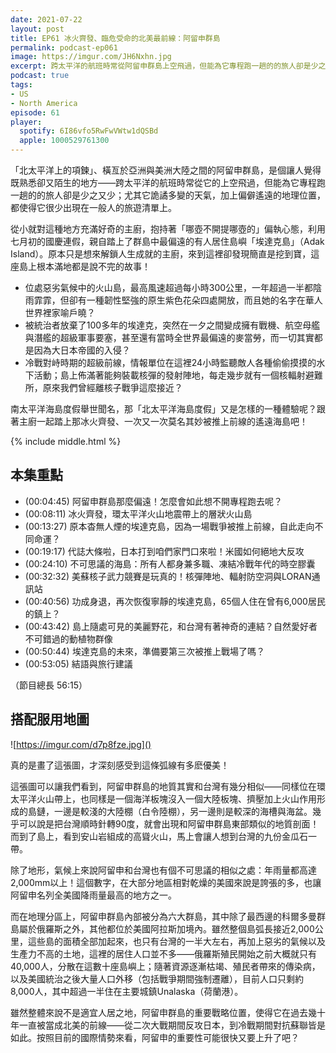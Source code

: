 ```yaml
---
date: 2021-07-22
layout: post
title: EP61 冰火齊發、臨危受命的北美最前線：阿留申群島
permalink: podcast-ep061
image: https://imgur.com/JH6Nxhn.jpg
excerpt: 跨太平洋的航班時常從阿留申群島上空飛過，但能為它專程跑一趟的的旅人卻是少之又少；原本只是想來解鎖人生成就的主廚，來到這裡卻發現島上根本滿地都是說不完的故事！南太平洋海島度假舉世聞名，那「北太平洋海島度假」又是怎樣的一種體驗呢？跟著主廚一起踏上那冰火齊發、一次又一次莫名其妙被推上前線的遙遠海島吧！
podcast: true
tags:
- US
- North America
episode: 61
player:
  spotify: 6I86vfo5RwFwVWtw1dQSBd
  apple: 1000529761300
---
```


「北太平洋上的項鍊」、橫亙於亞洲與美洲大陸之間的阿留申群島，是個讓人覺得既熟悉卻又陌生的地方——跨太平洋的航班時常從它的上空飛過，但能為它專程跑一趟的的旅人卻是少之又少；尤其它詭譎多變的天氣，加上偏僻遙遠的地理位置，都使得它很少出現在一般人的旅遊清單上。

從小就對這種地方充滿好奇的主廚，抱持著「哪壺不開提哪壺的」偏執心態，利用七月初的國慶連假，親自踏上了群島中最偏遠的有人居住島嶼「埃達克島」（Adak Island）。原本只是想來解鎖人生成就的主廚，來到這裡卻發現簡直是挖到寶，這座島上根本滿地都是說不完的故事！

* 位處惡劣氣候中的火山島，最高風速超過每小時300公里，一年超過一半都陰雨霏霏，但卻有一種韌性堅強的原生紫色花朵四處開放，而且她的名字在華人世界裡家喻戶曉？
* 被統治者放棄了100多年的埃達克，突然在一夕之間變成擁有戰機、航空母艦與潛艦的超級軍事要塞，甚至還有當時全世界最偏遠的麥當勞，而一切其實都是因為大日本帝國的入侵？
* 冷戰對峙時期的超級前線，情報單位在這裡24小時監聽敵人各種偷偷摸摸的水下活動；島上佈滿著能夠裝載核彈的發射陣地，每走幾步就有一個核輻射避難所，原來我們曾經離核子戰爭這麼接近？

南太平洋海島度假舉世聞名，那「北太平洋海島度假」又是怎樣的一種體驗呢？跟著主廚一起踏上那冰火齊發、一次又一次莫名其妙被推上前線的遙遠海島吧！

{% include middle.html %}

## 本集重點

* (00:04:45) 阿留申群島那麼偏遠！怎麼會如此想不開專程跑去呢？
* (00:08:11) 冰火齊發，環太平洋火山地震帶上的層狀火山島
* (00:13:27) 原本杳無人煙的埃達克島，因為一場戰爭被推上前線，自此走向不同命運？
* (00:19:17) 代誌大條啦，日本打到咱們家門口來啦！米國如何絕地大反攻
* (00:24:10) 不可思議的海島：所有人都身兼多職、凍結冷戰年代的時空膠囊
* (00:32:32) 美蘇核子武力競賽是玩真的！核彈陣地、輻射防空洞與LORAN通訊站
* (00:40:56) 功成身退，再次恢復寧靜的埃達克島，65個人住在曾有6,000居民的鎮上？
* (00:43:42) 島上隨處可見的美麗野花，和台灣有著神奇的連結？自然愛好者不可錯過的動植物群像
* (00:50:44) 埃達克島的未來，準備要第三次被推上戰場了嗎？
* (00:53:05) 結語與旅行建議

（節目總長 56:15）

## 搭配服用地圖

![https://imgur.com/d7p8fze.jpg]()

真的是畫了這張圖，才深刻感受到這條弧線有多麽優美！

這張圖可以讓我們看到，阿留申群島的地質其實和台灣有幾分相似——同樣位在環太平洋火山帶上，也同樣是一個海洋板塊沒入一個大陸板塊、擠壓加上火山作用形成的島鏈，一邊是較淺的大陸棚（白令陸棚），另一邊則是較深的海槽與海盆。幾乎可以說是把台灣順時針轉90度，就會出現和阿留申群島東部類似的地質剖面！而到了島上，看到安山岩組成的高聳火山，馬上會讓人想到台灣的九份金瓜石一帶。

除了地形，氣候上來說阿留申和台灣也有個不可思議的相似之處：年雨量都高達2,000mm以上！這個數字，在大部分地區相對乾燥的美國來說是誇張的多，也讓阿留申名列全美國降雨量最高的地方之一。

而在地理分區上，阿留申群島內部被分為六大群島，其中除了最西邊的科爾多曼群島屬於俄羅斯之外，其他都位於美國阿拉斯加境內。雖然整個島弧長接近2,000公里，這些島的面積全部加起來，也只有台灣的一半大左右，再加上惡劣的氣候以及生產力不高的土地，這裡的居住人口並不多——俄羅斯殖民開始之前大概就只有40,000人，分散在這數十座島嶼上；隨著資源逐漸枯竭、殖民者帶來的傳染病，以及美國統治之後大量人口外移（包括戰爭期間強制遷離），目前人口只剩約8,000人，其中超過一半住在主要城鎮Unalaska（荷蘭港）。

雖然整體來說不是適宜人居之地，阿留申群島的重要戰略位置，使得它在過去幾十年一直被當成北美的前線——從二次大戰期間反攻日本，到冷戰期間對抗蘇聯皆是如此。按照目前的國際情勢來看，阿留申的重要性可能很快又要上升了吧？
